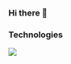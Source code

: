 ### Hi there 👋

<!--
**yang2674/yang2674** is a ✨ _special_ ✨ repository because its `README.md` (this file) appears on your GitHub profile.

Here are some ideas to get you started:

- 🔭 I’m currently working on ...
- 🌱 I’m currently learning ...
- 👯 I’m looking to collaborate on ...
- 🤔 I’m looking for help with ...
- 💬 Ask me about ...
- 📫 How to reach me: ...
- 😄 Pronouns: ...
- ⚡ Fun fact: ...
-->

### Technologies

<img src="https://user-images.githubusercontent.com/94493230/185995298-969e1611-715e-48f7-bcac-57d3239ef3ef.png">
